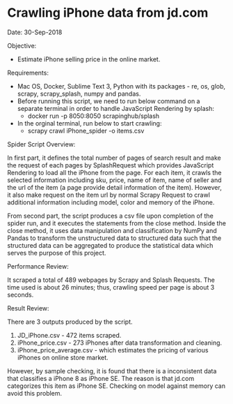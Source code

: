 # Crawling iPhone data from jd.com
Date: 30-Sep-2018

Objective:
- Estimate iPhone selling price in the online market.

Requirements:
- Mac OS, Docker, Sublime Text 3, Python with its packages - re, os, glob, scrapy, scrapy_splash, numpy and pandas.
- Before running this script, we need to run below command on a separate terminal in order to handle JavaScript Rendering by splash:
  - docker run -p 8050:8050 scrapinghub/splash
- In the orginal terminal, run below to start crawling:
  - scrapy crawl iPhone_spider -o items.csv

Spider Script Overview:

In first part, it defines the total number of pages of search result and make the request of each pages by SplashRequest which provides JavaScript Rendering to load all the iPhone from the page. For each item, it crawls the selected information including sku, price, name of item, name of seller and the url of the item (a page provide detail information of the item). However, it also make request on the item url by normal Scrapy Request to crawl additional information including model, color and memory of the iPhone.

From second part, the script produces a csv file upon completion of the spider run, and it executes the statements from the close method. Inside the close method, it uses data manipulation and classification by NumPy and Pandas to transform the unstructured data to structured data such that the structured data can be aggregated to produce the statistical data which serves the purpose of this project. 

Performance Review:

It scraped a total of 489 webpages by Scrapy and Splash Requests. The time used is about 26 minutes; thus, crawling speed per page is about 3 seconds.

Result Review:

There are 3 outputs produced by the script.
1. JD_iPhone.csv - 472 items scraped.
2. iPhone_price.csv - 273 iPhones after data transformation and cleaning.
3. iPhone_price_average.csv - which estimates the pricing of various iPhones on online store market.

However, by sample checking, it is found that there is a inconsistent data that classifies a iPhone 8 as iPhone SE. The reason is that jd.com categorizes this item as iPhone SE. Checking on model against memory can avoid this problem.

